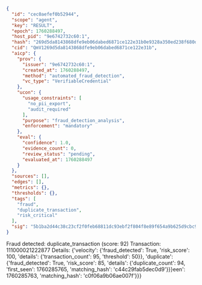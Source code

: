 ```json
{
  "id": "cec0aefef0b52944",
  "scope": "agent",
  "key": "RESULT",
  "epoch": 1760288497,
  "host_pid": "9e6742732c60:1",
  "hash": "269d5da8143868dfe9eb06dabed6871ce122e31b0e9328a350ed238f680d994e",
  "cid": "QmV1269d5da8143868dfe9eb06dabed6871ce122e31b",
  "aicp": {
    "prov": {
      "issuer": "9e6742732c60:1",
      "created_at": 1760288497,
      "method": "automated_fraud_detection",
      "vc_type": "VerifiableCredential"
    },
    "ucon": {
      "usage_constraints": [
        "no_pii_export",
        "audit_required"
      ],
      "purpose": "fraud_detection_analysis",
      "enforcement": "mandatory"
    },
    "eval": {
      "confidence": 1.0,
      "evidence_count": 0,
      "review_status": "pending",
      "evaluated_at": 1760288497
    }
  },
  "sources": [],
  "edges": [],
  "metrics": {},
  "thresholds": {},
  "tags": [
    "fraud",
    "duplicate_transaction",
    "risk_critical"
  ],
  "sig": "5b1ba2d44c38c23cf2f0feb68811dc93ebf2f804f8e89f654a9b625d9cbc9291"
}
```

Fraud detected: duplicate_transaction (score: 92)
Transaction: 111000021222877
Details: {'velocity': {'fraud_detected': True, 'risk_score': 100, 'details': {'transaction_count': 95, 'threshold': 50}}, 'duplicate': {'fraud_detected': True, 'risk_score': 85, 'details': {'duplicate_count': 94, 'first_seen': 1760285765, 'matching_hash': 'c44c29fab5dec0d9'}}}een': 1760285763, 'matching_hash': 'c0f06a9b06ae007f'}}}